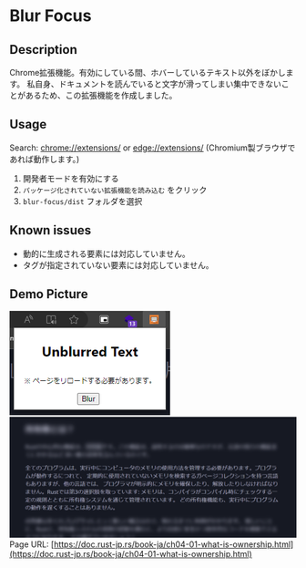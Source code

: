 # Blur Focus

## Description
Chrome拡張機能。有効にしている間、ホバーしているテキスト以外をぼかします。
私自身、ドキュメントを読んでいると文字が滑ってしまい集中できないことがあるため、この拡張機能を作成しました。

## Usage
Search: [chrome://extensions/](chrome://extensions/) or [edge://extensions/](edge://extensions/) (Chromium製ブラウザであれば動作します。)
1. 開発者モードを有効にする
2. `パッケージ化されていない拡張機能を読み込む` をクリック
3. `blur-focus/dist` フォルダを選択

## Known issues
- 動的に生成される要素には対応していません。
- タグが指定されていない要素には対応していません。

## Demo Picture
![img.png](readme/img.png)
![img_1.png](readme/img_1.png)
Page URL: [https://doc.rust-jp.rs/book-ja/ch04-01-what-is-ownership.html](https://doc.rust-jp.rs/book-ja/ch04-01-what-is-ownership.html)